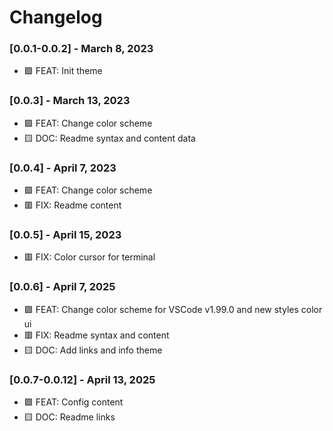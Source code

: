 # Changelog

### [0.0.1-0.0.2] - March 8, 2023

- 🟩 FEAT: Init theme

### [0.0.3] - March 13, 2023

- 🟩 FEAT: Change color scheme
- 🟨 DOC: Readme syntax and content data

### [0.0.4] - April 7, 2023

- 🟩 FEAT: Change color scheme
- 🟥 FIX: Readme content

### [0.0.5] - April 15, 2023

- 🟥 FIX: Color cursor for terminal

### [0.0.6] - April 7, 2025

- 🟩 FEAT: Change color scheme for VSCode v1.99.0 and new styles color ui
- 🟥 FIX: Readme syntax and content
- 🟨 DOC: Add links and info theme

### [0.0.7-0.0.12] - April 13, 2025

- 🟩 FEAT: Config content
- 🟨 DOC: Readme links
